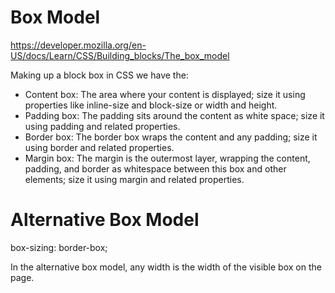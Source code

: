 Box Model
=========
https://developer.mozilla.org/en-US/docs/Learn/CSS/Building_blocks/The_box_model

Making up a block box in CSS we have the:

- Content box: The area where your content is displayed; size it using properties like inline-size and block-size or width and height.
- Padding box: The padding sits around the content as white space; size it using padding and related properties.
- Border box: The border box wraps the content and any padding; size it using border and related properties.
- Margin box: The margin is the outermost layer, wrapping the content, padding, and border as whitespace between this box and other elements; size it using margin and related properties.

Alternative Box Model
=====================
box-sizing: border-box;

In the alternative box model, any width is the width of the visible box on the page.